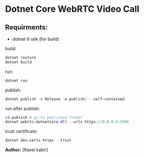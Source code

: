 # Dotnet Core WebRTC Video Call
## Requirments:
- dotnet 6 sdk (for build)

build:
```powershell
dotnet restore
dotnet build
```

run:
```powershell
dotnet run
```

publish:
```powershell
dotnet publish -c Release -o publish/ --self-contained
```
run after publish:
```powershell
cd publish # go to published folder
dotnet webrtc-dotnetcore.dll --urls https://0.0.0.0:3000
```
trust certificate:
```powershell
dotnet dev-certs https --trust
```

**Author:** [Rasel kabir]
